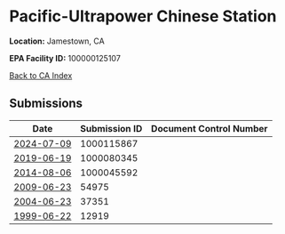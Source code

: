 # Pacific-Ultrapower Chinese Station

**Location:** Jamestown, CA

**EPA Facility ID:** 100000125107

[Back to CA Index](../../index.md)

## Submissions

| Date | Submission ID | Document Control Number |
|------|--------------|-------------------------|
| [2024-07-09](submissions/1000115867.md) | 1000115867 |  |
| [2019-06-19](submissions/1000080345.md) | 1000080345 |  |
| [2014-08-06](submissions/1000045592.md) | 1000045592 |  |
| [2009-06-23](submissions/54975.md) | 54975 |  |
| [2004-06-23](submissions/37351.md) | 37351 |  |
| [1999-06-22](submissions/12919.md) | 12919 |  |

